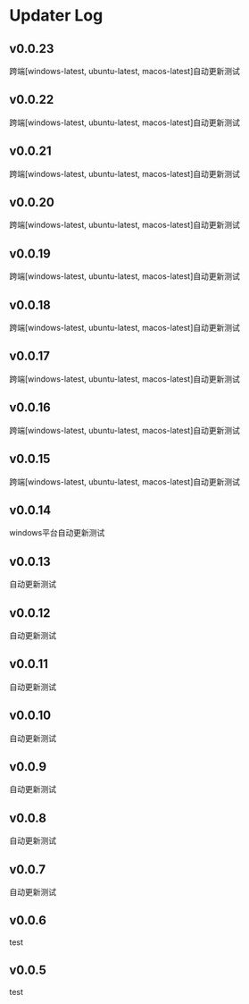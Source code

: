 # Updater Log

## v0.0.23

跨端[windows-latest, ubuntu-latest, macos-latest]自动更新测试

## v0.0.22

跨端[windows-latest, ubuntu-latest, macos-latest]自动更新测试

## v0.0.21

跨端[windows-latest, ubuntu-latest, macos-latest]自动更新测试

## v0.0.20

跨端[windows-latest, ubuntu-latest, macos-latest]自动更新测试

## v0.0.19

跨端[windows-latest, ubuntu-latest, macos-latest]自动更新测试

## v0.0.18

跨端[windows-latest, ubuntu-latest, macos-latest]自动更新测试

## v0.0.17

跨端[windows-latest, ubuntu-latest, macos-latest]自动更新测试

## v0.0.16

跨端[windows-latest, ubuntu-latest, macos-latest]自动更新测试

## v0.0.15

跨端[windows-latest, ubuntu-latest, macos-latest]自动更新测试

## v0.0.14

windows平台自动更新测试

## v0.0.13

自动更新测试

## v0.0.12

自动更新测试

## v0.0.11

自动更新测试

## v0.0.10

自动更新测试

## v0.0.9

自动更新测试

## v0.0.8

自动更新测试

## v0.0.7

自动更新测试

## v0.0.6

test

## v0.0.5

test
